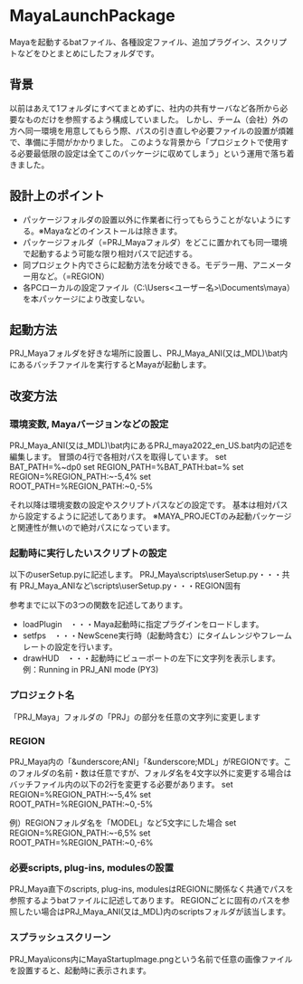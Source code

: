 # MayaLaunchPackage

Mayaを起動するbatファイル、各種設定ファイル、追加プラグイン、スクリプトなどをひとまとめにしたフォルダです。

## 背景
以前はあえて1フォルダにすべてまとめずに、社内の共有サーバなど各所から必要なものだけを参照するよう構成していました。
しかし、チーム（会社）外の方へ同一環境を用意してもらう際、パスの引き直しや必要ファイルの設置が煩雑で、準備に手間がかかりました。
このような背景から「プロジェクトで使用する必要最低限の設定は全てこのパッケージに収めてしまう」という運用で落ち着きました。

## 設計上のポイント
* パッケージフォルダの設置以外に作業者に行ってもらうことがないようにする。※Mayaなどのインストールは除きます。
* パッケージフォルダ（=PRJ_Mayaフォルダ）をどこに置かれても同一環境で起動するよう可能な限り相対パスで記述する。
* 同プロジェクト内でさらに起動方法を分岐できる。モデラー用、アニメーター用など。（=REGION）
* 各PCローカルの設定ファイル（C:\Users\<ユーザー名>\Documents\maya）を本パッケージにより改変しない。

## 起動方法
PRJ_Mayaフォルダを好きな場所に設置し、PRJ_Maya\_ANI(又は_MDL)\bat内にあるバッチファイルを実行するとMayaが起動します。

## 改変方法
### 環境変数, Mayaバージョンなどの設定
PRJ_Maya\_ANI(又は_MDL)\bat内にあるPRJ_maya2022_en_US.bat内の記述を編集します。
冒頭の4行で各相対パスを取得しています。
    set BAT_PATH=%~dp0
    set REGION_PATH=%BAT_PATH:bat\=%
    set REGION=%REGION_PATH:~-5,4%
    set ROOT_PATH=%REGION_PATH:~0,-5%
    
それ以降は環境変数の設定やスクリプトパスなどの設定です。
基本は相対パスから設定するように記述してあります。
※MAYA_PROJECTのみ起動パッケージと関連性が無いので絶対パスになっています。

### 起動時に実行したいスクリプトの設定
以下のuserSetup.pyに記述します。
PRJ_Maya\scripts\userSetup.py・・・共有
PRJ_Maya\_ANIなど\scripts\userSetup.py・・・REGION固有

参考までに以下の3つの関数を記述してあります。
* loadPlugin　・・・Maya起動時に指定プラグインをロードします。
* setfps　・・・NewScene実行時（起動時含む）にタイムレンジやフレームレートの設定を行います。
* drawHUD　・・・起動時にビューポートの左下に文字列を表示します。例：Running in PRJ_ANI mode (PY3)

### プロジェクト名
「PRJ_Maya」フォルダの「PRJ」の部分を任意の文字列に変更します

### REGION
PRJ_Maya内の「&underscore;ANI」「&underscore;MDL」がREGIONです。このフォルダの名前・数は任意ですが、フォルダ名を4文字以外に変更する場合は
バッチファイル内の以下の2行を変更する必要があります。
    set REGION=%REGION_PATH:~-5,4%
    set ROOT_PATH=%REGION_PATH:~0,-5%

例）REGIONフォルダ名を「MODEL」など5文字にした場合
    set REGION=%REGION_PATH:~-6,5%
    set ROOT_PATH=%REGION_PATH:~0,-6%

### 必要scripts, plug-ins, modulesの設置
PRJ_Maya直下のscripts, plug-ins, modulesはREGIONに関係なく共通でパスを参照するようbatファイルに記述してあります。
REGIONごとに固有のパスを参照したい場合はPRJ_Maya\_ANI(又は_MDL)内のscriptsフォルダが該当します。

### スプラッシュスクリーン
PRJ_Maya\icons内にMayaStartupImage.pngという名前で任意の画像ファイルを設置すると、起動時に表示されます。
